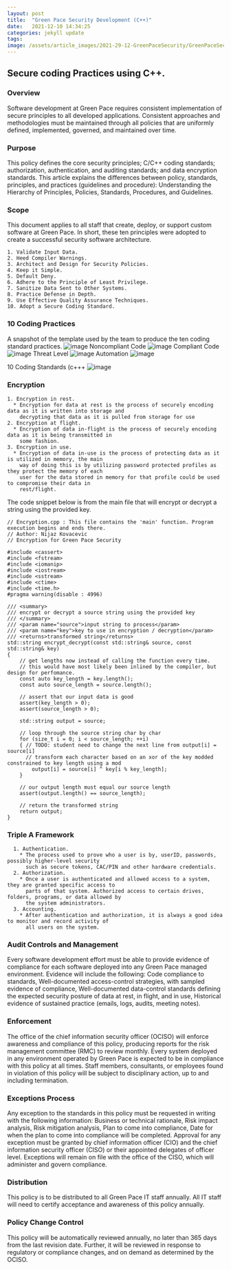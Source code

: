 ```yaml
---
layout: post
title:  "Green Pace Security Development (C++)"
date:   2021-12-10 14:34:25
categories: jekyll update
tags: 
image: /assets/article_images/2021-29-12-GreenPaceSecurity/GreenPaceSecurity.jpg
---
```


## Secure coding Practices using C++.

### Overview
Software development at Green Pace requires consistent implementation of secure principles to all developed
applications. Consistent approaches and methodologies must be maintained through all policies that are
uniformly defined, implemented, governed, and maintained over time.

### Purpose
This policy defines the core security principles; C/C++ coding standards; authorization, authentication, and
auditing standards; and data encryption standards. This article explains the differences between policy,
standards, principles, and practices (guidelines and procedure): Understanding the Hierarchy of Principles,
Policies, Standards, Procedures, and Guidelines.

### Scope
This document applies to all staff that create, deploy, or support custom software at Green Pace. In short, these ten principles were adopted to create a successful security software architecture.

    1. Validate Input Data.
    2. Heed Compiler Warnings.
    3. Architect and Design for Security Policies.
    4. Keep it Simple.
    5. Default Deny.
    6. Adhere to the Principle of Least Privilege.
    7. Sanitize Data Sent to Other Systems.
    8. Practice Defense in Depth.
    9. Use Effective Quality Assurance Techniques.
    10. Adopt a Secure Coding Standard.

### 10 Coding Practices
A snapshot of the template used by the team to produce the ten coding standard practices.
![image](https://user-images.githubusercontent.com/75659218/211977464-a0ec8540-3b77-437a-b020-b2c629222068.png)
Noncompliant Code
![image](https://user-images.githubusercontent.com/75659218/211977503-1a77d223-9b90-4bc2-909b-febd3c8344b5.png)
Compliant Code
![image](https://user-images.githubusercontent.com/75659218/211977554-ed6d203c-3261-46dd-9804-19458f01f4eb.png)
Threat Level
![image](https://user-images.githubusercontent.com/75659218/211977586-65d2d0b6-c512-4df8-9b40-b33c6ec00f10.png)
Automation
![image](https://user-images.githubusercontent.com/75659218/211977607-27b686d7-9db2-418b-8473-580927554f12.png)

10 Coding Standards (c+++
![image](https://user-images.githubusercontent.com/75659218/212163281-683633a8-cf4f-40ee-98e8-9b2ab982bdd9.png)


### Encryption   

    1. Encryption in rest.
      * Encryption for data at rest is the process of securely encoding data as it is written into storage and
        decrypting that data as it is pulled from storage for use
    2. Encryption at flight.
      * Encryption of data in-flight is the process of securely encoding data as it is being transmitted in
        some fashion.
    3. Encryption in use.
      * Encryption of data in-use is the process of protecting data as it is utilized in memory, the main
        way of doing this is by utilizing password protected profiles as they protect the memory of each
        user for the data stored in memory for that profile could be used to compromise their data in
        rest/flight.

The code snippet below is from the main file that will encrypt or decrypt a string using the provided key.
    
    // Encryption.cpp : This file contains the 'main' function. Program execution begins and ends there.
    // Author: Nijaz Kovacevic
    // Encryption for Green Pace Security

    #include <cassert>
    #include <fstream>
    #include <iomanip>
    #include <iostream>
    #include <sstream>
    #include <ctime>
    #include <time.h>
    #pragma warning(disable : 4996)

    /// <summary>
    /// encrypt or decrypt a source string using the provided key
    /// </summary>
    /// <param name="source">input string to process</param>
    /// <param name="key">key to use in encryption / decryption</param>
    /// <returns>transformed string</returns>
    std::string encrypt_decrypt(const std::string& source, const std::string& key)
    {
        // get lengths now instead of calling the function every time.
        // this would have most likely been inlined by the compiler, but design for perfomance.
        const auto key_length = key.length();
        const auto source_length = source.length();

        // assert that our input data is good
        assert(key_length > 0);
        assert(source_length > 0);

        std::string output = source;

        // loop through the source string char by char
        for (size_t i = 0; i < source_length; ++i)
        { // TODO: student need to change the next line from output[i] = source[i]
          // transform each character based on an xor of the key modded constrained to key length using a mod
            output[i] = source[i] ^ key[i % key_length];
        }

        // our output length must equal our source length
        assert(output.length() == source_length);

        // return the transformed string
        return output;
    }

### Triple A Framework

      1. Authentication.
        * The process used to prove who a user is by, userID, passwords, possibly higher-level security
          such as secure tokens, CAC/PIN and other hardware credentials.
      2. Authorization.
        * Once a user is authenticated and allowed access to a system, they are granted specific access to
          parts of that system. Authorized access to certain drives, folders, programs, or data allowed by
          the system administrators.
      3. Accounting.
        * After authentication and authorization, it is always a good idea to monitor and record activity of
          all users on the system.

### Audit Controls and Management
Every software development effort must be able to provide evidence of compliance for each software deployed
into any Green Pace managed environment.
Evidence will include the following: Code compliance to standards, Well-documented access-control strategies, with sampled evidence of compliance, Well-documented data-control standards defining the expected security posture of data at rest, in flight, and in use, Historical evidence of sustained practice (emails, logs, audits, meeting notes).

### Enforcement 
The office of the chief information security officer (OCISO) will enforce awareness and compliance of this
policy, producing reports for the risk management committee (RMC) to review monthly. Every system
deployed in any environment operated by Green Pace is expected to be in compliance with this policy at all
times. Staff members, consultants, or employees found in violation of this policy will be subject to disciplinary action,
up to and including termination.

### Exceptions Process
Any exception to the standards in this policy must be requested in writing with the following information: Business or technical rationale, Risk impact analysis, Risk mitigation analysis, Plan to come into compliance, Date for when the plan to come into compliance will be completed. Approval for any exception must be granted by chief information officer (CIO) and the chief information security officer (CISO) or their appointed delegates of officer level. Exceptions will remain on file with the office of the CISO, which will administer and govern compliance.

### Distribution
This policy is to be distributed to all Green Pace IT staff annually. All IT staff will need to certify acceptance
and awareness of this policy annually.

### Policy Change Control
This policy will be automatically reviewed annually, no later than 365 days from the last revision date. Further,
it will be reviewed in response to regulatory or compliance changes, and on demand as determined by the
OCISO.
